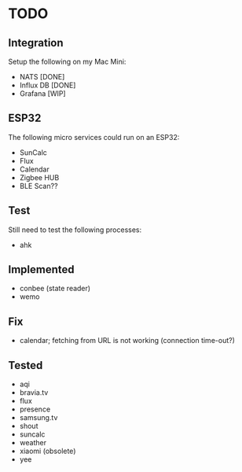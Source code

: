 # TODO

## Integration

Setup the following on my Mac Mini:

* NATS       [DONE]
* Influx DB  [DONE]
* Grafana    [WIP]

## ESP32

The following micro services could run on an ESP32:

* SunCalc
* Flux
* Calendar
* Zigbee HUB
* BLE Scan??

## Test

Still need to test the following processes:

* ahk

## Implemented

* conbee (state reader)
* wemo

## Fix

* calendar; fetching from URL is not working (connection time-out?)

## Tested

* aqi
* bravia.tv
* flux
* presence
* samsung.tv
* shout
* suncalc
* weather
* xiaomi (obsolete)
* yee
